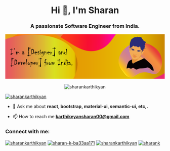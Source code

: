 <h1 align="center">Hi 👋, I'm Sharan</h1>
<h3 align="center">A passionate Software Engineer from India.</h3>

<img src="./assets/images/SharanBanner.png"/>

<p align="center"> <img src="https://komarev.com/ghpvc/?username=sharankarthikyan&label=Profile%20views&color=0e75b6&style=flat" alt="sharankarthikyan" /> </p>

<p align="left"> <a href="https://github.com/ryo-ma/github-profile-trophy"><img src="https://github-profile-trophy.vercel.app/?username=sharankarthikyan" alt="sharankarthikyan" /></a> </p>

<!-- - 👨‍💻 Here is my [portfolio](https://sharankarthikeyan.ml/). -->

- 💬 Ask me about **react, bootstrap, material-ui, semantic-ui, etc,.**

- 📫 How to reach me **karthikeyansharan00@gmail.com**

<!--### Blogs posts-->
<!-- BLOG-POST-LIST:START -->
<!-- BLOG-POST-LIST:END -->

<h3 align="left">Connect with me:</h3>
<p align="left">
<a href="https://dev.to/sharankarthikyan" target="blank"><img align="center" src="https://cdn.jsdelivr.net/npm/simple-icons@3.0.1/icons/dev-dot-to.svg" alt="sharankarthikyan" height="30" width="40" /></a>
<a href="https://linkedin.com/in/sharan-k-ba33aa171" target="blank"><img align="center" src="https://cdn.jsdelivr.net/npm/simple-icons@3.0.1/icons/linkedin.svg" alt="sharan-k-ba33aa171" height="30" width="40" /></a>
<a href="https://codesandbox.com/sharankarthikyan" target="blank"><img align="center" src="https://cdn.jsdelivr.net/npm/simple-icons@3.0.1/icons/codesandbox.svg" alt="sharankarthikyan" height="30" width="40" /></a>
<!-- <a href="https://fb.com/sharankarthikeyan0" target="blank"><img align="center" src="https://cdn.jsdelivr.net/npm/simple-icons@3.0.1/icons/facebook.svg" alt="sharankarthikeyan0" height="30" width="40" /></a> -->
<!-- <a href="https://instagram.com/sharankarthikeyan" target="blank"><img align="center" src="https://cdn.jsdelivr.net/npm/simple-icons@3.0.1/icons/instagram.svg" alt="sharankarthikeyan" height="30" width="40" /></a> -->
<a href="https://www.hackerrank.com/sharank" target="blank"><img align="center" src="https://cdn.jsdelivr.net/npm/simple-icons@3.0.1/icons/hackerrank.svg" alt="sharank" height="30" width="40" /></a>
</p>
